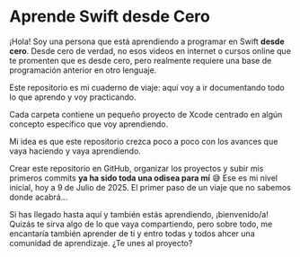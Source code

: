 # Aprende Swift desde Cero

¡Hola! Soy una persona que está aprendiendo a programar en Swift **desde cero**. Desde cero de verdad, no esos videos en internet o cursos online que te promenten que es desde cero, pero realmente requiere una base de programación anterior en otro lenguaje.

Este repositorio es mi cuaderno de viaje: aquí voy a ir documentando todo lo que aprendo y voy practicando.

Cada carpeta contiene un pequeño proyecto de Xcode centrado en algún concepto específico que voy aprendiendo.

Mi idea es que este repositorio crezca poco a poco con los avances que vaya haciendo y vaya aprendiendo.

Crear este repositorio en GitHub, organizar los proyectos y subir mis primeros commits **ya ha sido toda una odisea para mí** 😅  Ese es mi nivel inicial, hoy a 9 de Julio de 2025. El primer paso de un viaje que no sabemos donde acabrá...

Si has llegado hasta aquí y también estás aprendiendo, ¡bienvenido/a! Quizás te sirva algo de lo que vaya compartiendo, pero sobre todo, me encantaría también aprender de ti y entro todas y todos ahcer una comunidad de aprendizaje. ¿Te unes al proyecto?
